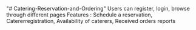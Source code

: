 "# Catering-Reservation-and-Ordering" 
Users can register, login, browse through different pages
Features : Schedule a reservation, Catererregistration, Availability of caterers, Received orders reports
